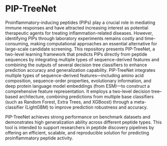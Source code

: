 # PIP-TreeNet
Proinflammatory-inducing peptides (PIPs) play a crucial role in mediating immune responses and have attracted increasing interest as potential therapeutic agents for treating inflammation-related diseases. However, identifying PIPs through laboratory experiments remains costly and time-consuming, making computational approaches an essential alternative for large-scale candidate screening. This repository presents PIP-TreeNet, a two-level learning framework that predicts PIPs directly from peptide sequences by integrating multiple types of sequence-derived features and combining the outputs of several decision tree classifiers to enhance prediction accuracy and generalization capability.
PIP-TreeNet integrates multiple types of sequence-derived features—including amino acid composition, sequence-order properties, evolutionary information, and deep protein language model embeddings (from ESM)—to construct a comprehensive feature representation. It employs a two-level decision tree–based architecture, combining predictions from multiple base classifiers (such as Random Forest, Extra Trees, and XGBoost) through a meta-classifier (LightGBM) to improve prediction robustness and accuracy.

PIP-TreeNet achieves strong performance on benchmark datasets and demonstrates high generalization ability across different peptide types. This tool is intended to support researchers in peptide discovery pipelines by offering an efficient, scalable, and reproducible solution for predicting proinflammatory peptide activity.
